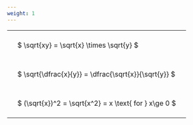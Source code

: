 ```yaml
---
weight: 1
---
```


<style type="text/css">
#T_9a020 th.col_heading {
  text-align: left;
  font-size: 1em;
}
#T_9a020 td {
  text-align: left;
  font-size: 1em;
  padding: 1.5em;
}
</style>
<table id="T_9a020">
  <thead>
  </thead>
  <tbody>
    <tr>
      <td id="T_9a020_row0_col0" class="data row0 col0" >$ \sqrt{xy} = \sqrt{x} \times \sqrt{y} $</td>
    </tr>
    <tr>
      <td id="T_9a020_row1_col0" class="data row1 col0" >$ \sqrt{\dfrac{x}{y}} = \dfrac{\sqrt{x}}{\sqrt{y}} $</td>
    </tr>
    <tr>
      <td id="T_9a020_row2_col0" class="data row2 col0" >$ (\sqrt{x})^2 = \sqrt{x^2} = x \text{ for } x\ge 0 $</td>
    </tr>
  </tbody>
</table>
